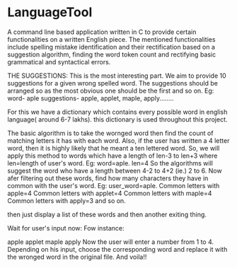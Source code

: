 # LanguageTool
A command line based application written in C to provide certain functionalities on a written English piece. The mentioned functionalities include spelling mistake identification and their rectification based on a suggestion algorithm, finding the word token count and rectifying basic grammatical and syntactical errors.

THE SUGGESTIONS: This is the most interesting part. We aim to provide 10 suggestions for a given wrong spelled word. The suggestions should be arranged so as the most obvious one should be the first and so on. Eg: word- aple suggestions- apple, applet, maple, apply........

For this we have a dictionary which contains every possible word in english language( around 6-7 lakhs). this dictionary is used throughout this project.

The basic algorithm is to take the wornged word then find the count of matching letters it has with each word. Also, if the user has written a 4 letter word, then it is highly likely that he meant a ten lettered word. So, we will apply this method to words which have a length of len-3 to len+3 where len=length of user's word. Eg: word=aple. len=4 So the algorithms will suggest the word who have a length between 4-2 to 4+2 (ie.) 2 to 6. Now afer filtering out these words, find how many characters they have in common with the user's word. Eg: user_word=aple. Common letters with apple=4 Common letters with applet=4 Common letters with maple=4 Common letters with apply=3 and so on.

then just display a list of these words and then another exiting thing.

Wait for user's input now: Fow instance:

apple
applet
maple
apply Now the user will enter a number from 1 to 4. Depending on his input, choose the corresponding word and replace it with the wronged word in the original file. And voila!!

